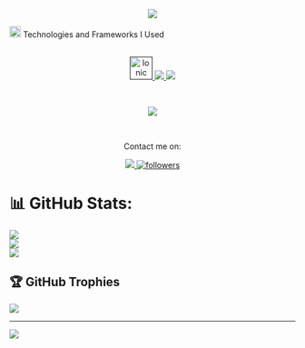 <link rel="stylesheet" href="https://cdnjs.cloudflare.com/ajax/libs/font-awesome/5.15.1/css/all.min.css" integrity="sha512-mBZTDmW/0LWfMCC6n2Cdqg3hTgRUW1XyHEeDLAMgBc9zIzUtoMyDbVZ4RJe5h6QQuBbgHfhrv8tK/RzwJMgd+RQ==" crossorigin="anonymous" />

<p align="center">
  <a href="https://github.com/DenverCoder1/readme-typing-svg"><img src="https://readme-typing-svg.herokuapp.com?lines=Hi+There+✋;I'm+Yosef+Sahle;I'm+Software+Engineer;I'm+Full-Stack+Web+and+App+Developer;&center=true&width=500&height=50"></a>
</p>

<p>
<div display="flex">
 <img src="https://media4.giphy.com/media/MIGbtLZoVjbl0bYbAd/giphy.gif?cid=ecf05e472t2h0i8d7dcjaoau9iqtchhr899hxmpxzzgc7lyw&rid=giphy.gif" width="20"> Technologies and Frameworks I Used
</div>
<br>

<p align="center">
  <a href="">
    <img src="https://ionicframework.com/img/meta/logo.png" alt="Ionic" width="40" height="40"/> 
    <img src="https://skillicons.dev/icons?i=vue,nuxtjs,js,ts,docker,tailwind,bootstrap,css,firebase" />
        <img src="https://skillicons.dev/icons?i=angular,react,figma,html,laravel,mysql,py,vite,symfony" />


  </a>
</p>
<br>
<p align="center">
  <a href="">
    <img src="https://skillicons.dev/icons?i=git,androidstudio,anaconda,tensorflow,vscode" />
  </a>
</p>
<br>

<p align="center">Contact me on:</p>

<p align="center">
<!--     <a 
        href="https://www.linkedin.com/in/bethelehem-mulugeta-0506a21a3/">
        <img            src="https://camo.githubusercontent.com/570a0fd895c1f854918833cb7c2d16d6284e1613b5590f14c3146308df512391/68747470733a2f2f696d672e736869656c64732e696f2f7374617469632f76313f7374796c653d666f722d7468652d6261646765266d6573736167653d4c696e6b6564496e26636f6c6f723d304136364332266c6f676f3d4c696e6b6564496e266c6f676f436f6c6f723d464646464646266c6162656c3d" 
            target="_blank"/>
    </a> -->
   <a href="https://www.upwork.com/freelancers/~01341db4af73961f34">
     <img src="https://camo.githubusercontent.com/7cd478b0991a2887b86b80b07f56e6d6c480aab0d41d28a1564d3bd3ebd59422/68747470733a2f2f696d672e736869656c64732e696f2f7374617469632f76313f7374796c653d666f722d7468652d6261646765266d6573736167653d5570776f726b26636f6c6f723d323232323232266c6f676f3d5570776f726b266c6f676f436f6c6f723d364644413434266c6162656c3d">
   </a>
        <a 
            href="https://github.com/bethlehem-dagnachew">
            <img 
                alt="followers" 
                title="Follow me on GitHub" 
                src="https://img.shields.io/github/followers/bethlehem-dagnachew?color=236ad3&labelColor=1155ba&style=for-the-badge&logo=github&label=Follow" 
                target="_blank"/>
        </a>
      
  </p>

# 📊 GitHub Stats:
![](https://github-readme-stats.vercel.app/api?username=yosefsahle&theme=dark&hide_border=true&include_all_commits=true&count_private=true)<br/>
![](https://github-readme-streak-stats.herokuapp.com/?user=yosefsahle&theme=dark&hide_border=true)<br/>
![](https://github-readme-stats.vercel.app/api/top-langs/?username=yosefsahle&theme=dark&hide_border=true&include_all_commits=true&count_private=true&layout=compact)

## 🏆 GitHub Trophies
![](https://github-profile-trophy.vercel.app/?username=yosefsahle&theme=radical&no-frame=true&no-bg=false&margin-w=4)

---
[![](https://visitcount.itsvg.in/api?id=yosefsahle&icon=0&color=0)](https://visitcount.itsvg.in)

<!-- Proudly created with GPRM ( https://gprm.itsvg.in ) -->

